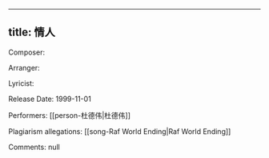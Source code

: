 
---
title: 情人
---
Composer: 

Arranger: 

Lyricist: 

Release Date: 1999-11-01

Performers: [[person-杜德伟|杜德伟]]

Plagiarism allegations:
[[song-Raf World Ending|Raf World Ending]]

Comments:
null
